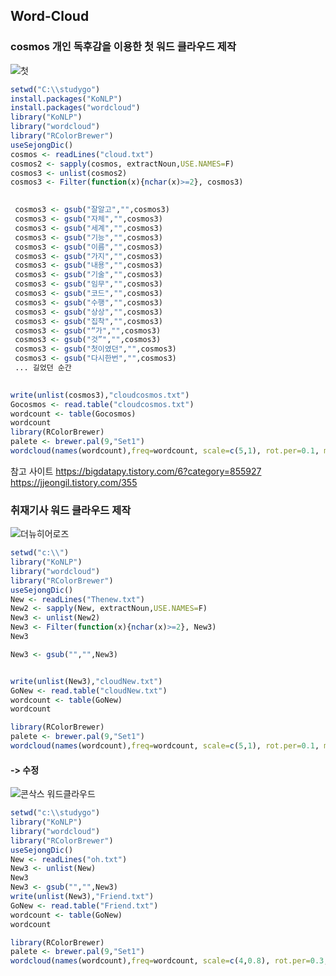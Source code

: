 ## Word-Cloud
### cosmos 개인 독후감을 이용한 첫 워드 클라우드 제작

![첫](https://user-images.githubusercontent.com/46768786/63535811-46a6c900-c54d-11e9-99a9-c0246a73004b.png)

~~~R
setwd("C:\\studygo")
install.packages("KoNLP")
install.packages("wordcloud")
library("KoNLP")
library("wordcloud")
library("RColorBrewer")
useSejongDic()
cosmos <- readLines("cloud.txt")
cosmos2 <- sapply(cosmos, extractNoun,USE.NAMES=F)
cosmos3 <- unlist(cosmos2)
cosmos3 <- Filter(function(x){nchar(x)>=2}, cosmos3)

 
 cosmos3 <- gsub("잘알고","",cosmos3)
 cosmos3 <- gsub("자체","",cosmos3)
 cosmos3 <- gsub("세계","",cosmos3)
 cosmos3 <- gsub("기능","",cosmos3)
 cosmos3 <- gsub("이름","",cosmos3)
 cosmos3 <- gsub("가지","",cosmos3)
 cosmos3 <- gsub("내용","",cosmos3)
 cosmos3 <- gsub("기술","",cosmos3)
 cosmos3 <- gsub("임무","",cosmos3)
 cosmos3 <- gsub("코드","",cosmos3)
 cosmos3 <- gsub("수행","",cosmos3)
 cosmos3 <- gsub("상상","",cosmos3)
 cosmos3 <- gsub("집착","",cosmos3)
 cosmos3 <- gsub("“가","",cosmos3)
 cosmos3 <- gsub("것”","",cosmos3)
 cosmos3 <- gsub("첫이였던","",cosmos3)
 cosmos3 <- gsub("다시한번","",cosmos3)
 ... 길었던 순간
 

write(unlist(cosmos3),"cloudcosmos.txt")
Gocosmos <- read.table("cloudcosmos.txt")
wordcount <- table(Gocosmos)
wordcount
library(RColorBrewer)
palete <- brewer.pal(9,"Set1") 
wordcloud(names(wordcount),freq=wordcount, scale=c(5,1), rot.per=0.1, min.freq=3, random.order=F, color=T, colors=palete)
~~~

참고 사이트
https://bigdatapy.tistory.com/6?category=855927
https://jjeongil.tistory.com/355


### 취재기사 워드 클라우드 제작

![더뉴히어로즈](https://user-images.githubusercontent.com/46768786/63542424-4ca3a680-c55b-11e9-8065-54d54a90cc22.png)
~~~R
setwd("c:\\")
library("KoNLP")
library("wordcloud")
library("RColorBrewer")
useSejongDic()
New <- readLines("Thenew.txt")
New2 <- sapply(New, extractNoun,USE.NAMES=F)
New3 <- unlist(New2)
New3 <- Filter(function(x){nchar(x)>=2}, New3)
New3

New3 <- gsub("","",New3)


write(unlist(New3),"cloudNew.txt")
GoNew <- read.table("cloudNew.txt")
wordcount <- table(GoNew)
wordcount

library(RColorBrewer)
palete <- brewer.pal(9,"Set1") 
wordcloud(names(wordcount),freq=wordcount, scale=c(5,1), rot.per=0.1, min.freq=3, random.order=F, color=T, colors=palete)
~~~

#### -> 수정
![콘삭스 워드클라우드](https://user-images.githubusercontent.com/46768786/63603504-c6439f00-c604-11e9-9a65-fb33d7d89f94.png)

~~~R
setwd("c:\\studygo")
library("KoNLP")
library("wordcloud")
library("RColorBrewer")
useSejongDic()
New <- readLines("oh.txt")
New3 <- unlist(New)
New3
New3 <- gsub("","",New3)
write(unlist(New3),"Friend.txt")
GoNew <- read.table("Friend.txt")
wordcount <- table(GoNew)
wordcount

library(RColorBrewer)
palete <- brewer.pal(9,"Set1") 
wordcloud(names(wordcount),freq=wordcount, scale=c(4,0.8), rot.per=0.3, min.freq=1, random.pro=F, random.color=T, colors=palete)
~~~
          

